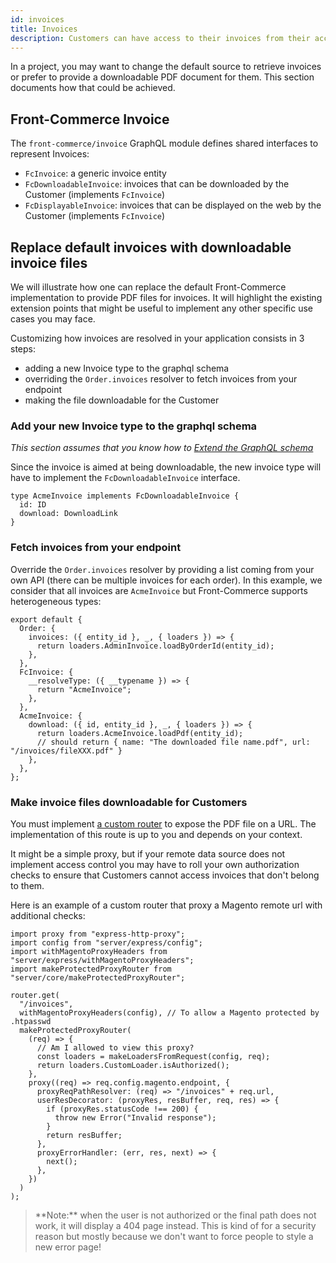 ```yaml
---
id: invoices
title: Invoices
description: Customers can have access to their invoices from their accounts. By default, if the integration supports it, invoices can be accessed from order pages and have an online HTML version with a printable-friendly theme. This guide explains how to adapt the feature to your needs.
---
```


In a project, you may want to change the default source to retrieve invoices or prefer to provide a downloadable PDF document for them. This section documents how that could be achieved.

## Front-Commerce Invoice

The `front-commerce/invoice` GraphQL module defines shared interfaces to represent Invoices:

- `FcInvoice`: a generic invoice entity
- `FcDownloadableInvoice`: invoices that can be downloaded by the Customer (implements `FcInvoice`)
- `FcDisplayableInvoice`: invoices that can be displayed on the web by the Customer (implements `FcInvoice`)

## Replace default invoices with downloadable invoice files

We will illustrate how one can replace the default Front-Commerce implementation to provide PDF files for invoices. It will highlight the existing extension points that might be useful to implement any other specific use cases you may face.

Customizing how invoices are resolved in your application consists in 3 steps:

- adding a new Invoice type to the graphql schema
- overriding the `Order.invoices` resolver to fetch invoices from your endpoint
- making the file downloadable for the Customer

### Add your new Invoice type to the graphql schema

_This section assumes that you know how to [Extend the GraphQL schema](/docs/essentials/extend-the-graphql-schema.html)_

Since the invoice is aimed at being downloadable, the new invoice type will have to implement the `FcDownloadableInvoice` interface.

```
type AcmeInvoice implements FcDownloadableInvoice {
  id: ID
  download: DownloadLink
}
```

### Fetch invoices from your endpoint

Override the `Order.invoices` resolver by providing a list coming from your own API (there can be multiple invoices for each order). In this example, we consider that all invoices are `AcmeInvoice` but Front-Commerce supports heterogeneous types:

```
export default {
  Order: {
    invoices: ({ entity_id }, _, { loaders }) => {
      return loaders.AdminInvoice.loadByOrderId(entity_id);
    },
  },
  FcInvoice: {
    __resolveType: ({ __typename }) => {
      return "AcmeInvoice";
    },
  },
  AcmeInvoice: {
    download: ({ id, entity_id }, _, { loaders }) => {
      return loaders.AcmeInvoice.loadPdf(entity_id);
      // should return { name: "The downloaded file name.pdf", url: "/invoices/fileXXX.pdf" }
    },
  },
};
```

### Make invoice files downloadable for Customers

You must implement [a custom router](/docs/advanced/server/add-http-endpoint.html) to expose the PDF file on a URL. The implementation of this route is up to you and depends on your context.

It might be a simple proxy, but if your remote data source does not implement access control you may have to roll your own authorization checks to ensure that Customers cannot access invoices that don't belong to them.

Here is an example of a custom router that proxy a Magento remote url with additional checks:

```
import proxy from "express-http-proxy";
import config from "server/express/config";
import withMagentoProxyHeaders from "server/express/withMagentoProxyHeaders";
import makeProtectedProxyRouter from "server/core/makeProtectedProxyRouter";

router.get(
  "/invoices",
  withMagentoProxyHeaders(config), // To allow a Magento protected by .htpasswd
  makeProtectedProxyRouter(
    (req) => {
      // Am I allowed to view this proxy?
      const loaders = makeLoadersFromRequest(config, req);
      return loaders.CustomLoader.isAuthorized();
    },
    proxy((req) => req.config.magento.endpoint, {
      proxyReqPathResolver: (req) => "/invoices" + req.url,
      userResDecorator: (proxyRes, resBuffer, req, res) => {
        if (proxyRes.statusCode !== 200) {
          throw new Error("Invalid response");
        }
        return resBuffer;
      },
      proxyErrorHandler: (err, res, next) => {
        next();
      },
    })
  )
);
```

<blockquote class="info">
**Note:** when the user is not authorized or the final path does not work, it will display a 404 page instead. This is kind of for a security reason but mostly because we don't want to force people to style a new error page!
</blockquote>
